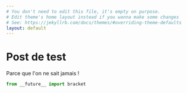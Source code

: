 ```yaml
---
# You don't need to edit this file, it's empty on purpose.
# Edit theme's home layout instead if you wanna make some changes
# See: https://jekyllrb.com/docs/themes/#overriding-theme-defaults
layout: default
---
```

# Post de test
Parce que l'on ne sait jamais !

```python
from __future__ import bracket
```
